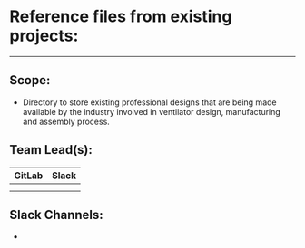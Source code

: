 # Reference files from existing projects:
---
## Scope:
- Directory to store existing professional designs that are being made available by the industry involved in ventilator design, manufacturing and assembly process.

## Team Lead(s):
|GitLab|Slack|
|---|---|
|  |  |
|  |  |

## Slack Channels:
-

